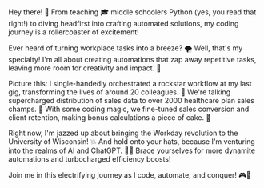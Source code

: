 Hey there! 🌟 From teaching 🎓 middle schoolers Python (yes, you read that right!) to diving headfirst into crafting automated solutions, my coding journey is a rollercoaster of excitement!

Ever heard of turning workplace tasks into a breeze? 🌪️ Well, that's my specialty! I'm all about creating automations that zap away repetitive tasks, leaving more room for creativity and impact. 🤖

Picture this: I single-handedly orchestrated a rockstar workflow at my last gig, transforming the lives of around 20 colleagues. 🎸 We're talking supercharged distribution of sales data to over 2000 healthcare plan sales champs. 🚀 With some coding magic, we fine-tuned sales conversion and client retention, making bonus calculations a piece of cake. 🍰

Right now, I'm jazzed up about bringing the Workday revolution to the University of Wisconsin! 💥 And hold onto your hats, because I'm venturing into the realms of AI and ChatGPT. 🤖🔮 Brace yourselves for more dynamite automations and turbocharged efficiency boosts!

Join me in this electrifying journey as I code, automate, and conquer! 🎮🚀
